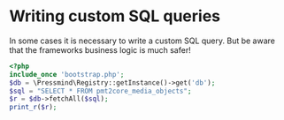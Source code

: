 # Writing custom SQL queries
In some cases it is necessary to write a custom SQL query.
But be aware that the frameworks business logic is much safer!

```php
<?php
include_once 'bootstrap.php';
$db = \Pressmind\Registry::getInstance()->get('db');
$sql = "SELECT * FROM pmt2core_media_objects";
$r = $db->fetchAll($sql);
print_r($r);
```
